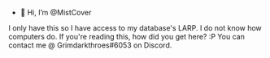- 👋 Hi, I’m @MistCover

I only have this so I have access to my database's LARP. I do not know how computers do. If you're reading this, how did you get here? :P
You can contact me @ Grimdarkthroes#6053 on Discord.
<!---
MistCover/MistCover is a ✨ special ✨ repository because its `README.md` (this file) appears on your GitHub profile.
You can click the Preview link to take a look at your changes.
--->
